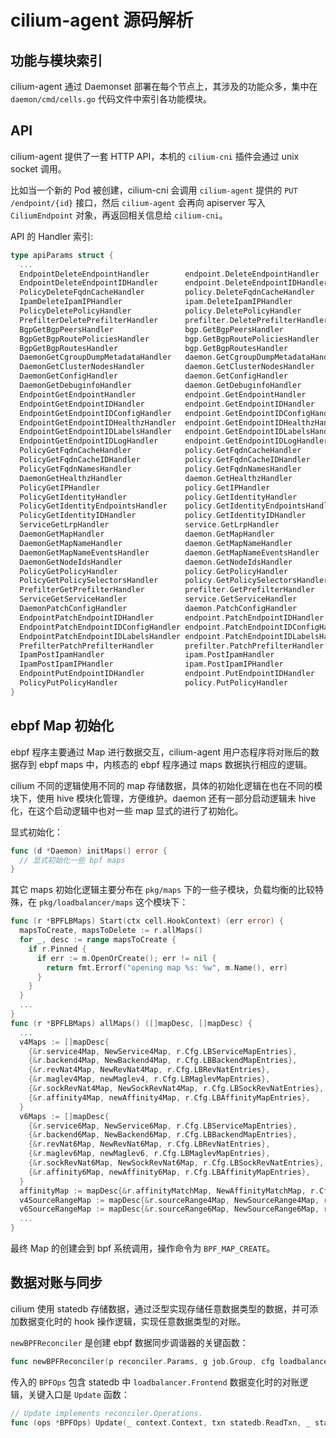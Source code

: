 # cilium-agent 源码解析

## 功能与模块索引

cilium-agent 通过 Daemonset 部署在每个节点上，其涉及的功能众多，集中在 `daemon/cmd/cells.go` 代码文件中索引各功能模块。

## API

cilium-agent 提供了一套 HTTP API，本机的 `cilium-cni` 插件会通过 unix socket 调用。

比如当一个新的 Pod 被创建，cilium-cni 会调用 `cilium-agent` 提供的 `PUT /endpoint/{id}` 接口，然后 `cilium-agent` 会再向 apiserver 写入 `CiliumEndpoint` 对象，再返回相关信息给 `cilium-cni`。

API 的 Handler 索引:

```go title="api/v1/server/server.go"
type apiParams struct {
  ...
  EndpointDeleteEndpointHandler        endpoint.DeleteEndpointHandler
  EndpointDeleteEndpointIDHandler      endpoint.DeleteEndpointIDHandler
  PolicyDeleteFqdnCacheHandler         policy.DeleteFqdnCacheHandler
  IpamDeleteIpamIPHandler              ipam.DeleteIpamIPHandler
  PolicyDeletePolicyHandler            policy.DeletePolicyHandler
  PrefilterDeletePrefilterHandler      prefilter.DeletePrefilterHandler
  BgpGetBgpPeersHandler                bgp.GetBgpPeersHandler
  BgpGetBgpRoutePoliciesHandler        bgp.GetBgpRoutePoliciesHandler
  BgpGetBgpRoutesHandler               bgp.GetBgpRoutesHandler
  DaemonGetCgroupDumpMetadataHandler   daemon.GetCgroupDumpMetadataHandler
  DaemonGetClusterNodesHandler         daemon.GetClusterNodesHandler
  DaemonGetConfigHandler               daemon.GetConfigHandler
  DaemonGetDebuginfoHandler            daemon.GetDebuginfoHandler
  EndpointGetEndpointHandler           endpoint.GetEndpointHandler
  EndpointGetEndpointIDHandler         endpoint.GetEndpointIDHandler
  EndpointGetEndpointIDConfigHandler   endpoint.GetEndpointIDConfigHandler
  EndpointGetEndpointIDHealthzHandler  endpoint.GetEndpointIDHealthzHandler
  EndpointGetEndpointIDLabelsHandler   endpoint.GetEndpointIDLabelsHandler
  EndpointGetEndpointIDLogHandler      endpoint.GetEndpointIDLogHandler
  PolicyGetFqdnCacheHandler            policy.GetFqdnCacheHandler
  PolicyGetFqdnCacheIDHandler          policy.GetFqdnCacheIDHandler
  PolicyGetFqdnNamesHandler            policy.GetFqdnNamesHandler
  DaemonGetHealthzHandler              daemon.GetHealthzHandler
  PolicyGetIPHandler                   policy.GetIPHandler
  PolicyGetIdentityHandler             policy.GetIdentityHandler
  PolicyGetIdentityEndpointsHandler    policy.GetIdentityEndpointsHandler
  PolicyGetIdentityIDHandler           policy.GetIdentityIDHandler
  ServiceGetLrpHandler                 service.GetLrpHandler
  DaemonGetMapHandler                  daemon.GetMapHandler
  DaemonGetMapNameHandler              daemon.GetMapNameHandler
  DaemonGetMapNameEventsHandler        daemon.GetMapNameEventsHandler
  DaemonGetNodeIdsHandler              daemon.GetNodeIdsHandler
  PolicyGetPolicyHandler               policy.GetPolicyHandler
  PolicyGetPolicySelectorsHandler      policy.GetPolicySelectorsHandler
  PrefilterGetPrefilterHandler         prefilter.GetPrefilterHandler
  ServiceGetServiceHandler             service.GetServiceHandler
  DaemonPatchConfigHandler             daemon.PatchConfigHandler
  EndpointPatchEndpointIDHandler       endpoint.PatchEndpointIDHandler
  EndpointPatchEndpointIDConfigHandler endpoint.PatchEndpointIDConfigHandler
  EndpointPatchEndpointIDLabelsHandler endpoint.PatchEndpointIDLabelsHandler
  PrefilterPatchPrefilterHandler       prefilter.PatchPrefilterHandler
  IpamPostIpamHandler                  ipam.PostIpamHandler
  IpamPostIpamIPHandler                ipam.PostIpamIPHandler
  EndpointPutEndpointIDHandler         endpoint.PutEndpointIDHandler
  PolicyPutPolicyHandler               policy.PutPolicyHandler
}
```

## ebpf Map 初始化

ebpf 程序主要通过 Map 进行数据交互，cilium-agent 用户态程序将对账后的数据存到 ebpf maps 中，内核态的 ebpf 程序通过 maps 数据执行相应的逻辑。

cilium 不同的逻辑使用不同的 map 存储数据，具体的初始化逻辑在也在不同的模块下，使用 hive 模块化管理，方便维护。daemon 还有一部分启动逻辑未 hive 化，在这个启动逻辑中也对一些 map 显式的进行了初始化。

显式初始化：

```go title="daemon/cmd/datapath.go"
func (d *Daemon) initMaps() error {
  // 显式初始化一些 bpf maps
}
```

其它 maps 初始化逻辑主要分布在 `pkg/maps` 下的一些子模块，负载均衡的比较特殊，在 `pkg/loadbalancer/maps` 这个模块下：

```go title="pkg/loadbalancer/maps/lbmaps.go"
func (r *BPFLBMaps) Start(ctx cell.HookContext) (err error) {
  mapsToCreate, mapsToDelete := r.allMaps()
  for _, desc := range mapsToCreate {
    if r.Pinned {
      if err := m.OpenOrCreate(); err != nil {
        return fmt.Errorf("opening map %s: %w", m.Name(), err)
      }
    } 
  }
  ...
}
func (r *BPFLBMaps) allMaps() ([]mapDesc, []mapDesc) {
  ...
  v4Maps := []mapDesc{
    {&r.service4Map, NewService4Map, r.Cfg.LBServiceMapEntries},
    {&r.backend4Map, NewBackend4Map, r.Cfg.LBBackendMapEntries},
    {&r.revNat4Map, NewRevNat4Map, r.Cfg.LBRevNatEntries},
    {&r.maglev4Map, newMaglev4, r.Cfg.LBMaglevMapEntries},
    {&r.sockRevNat4Map, NewSockRevNat4Map, r.Cfg.LBSockRevNatEntries},
    {&r.affinity4Map, newAffinity4Map, r.Cfg.LBAffinityMapEntries},
  }
  v6Maps := []mapDesc{
    {&r.service6Map, NewService6Map, r.Cfg.LBServiceMapEntries},
    {&r.backend6Map, NewBackend6Map, r.Cfg.LBBackendMapEntries},
    {&r.revNat6Map, NewRevNat6Map, r.Cfg.LBRevNatEntries},
    {&r.maglev6Map, newMaglev6, r.Cfg.LBMaglevMapEntries},
    {&r.sockRevNat6Map, NewSockRevNat6Map, r.Cfg.LBSockRevNatEntries},
    {&r.affinity6Map, newAffinity6Map, r.Cfg.LBAffinityMapEntries},
  }
  affinityMap := mapDesc{&r.affinityMatchMap, NewAffinityMatchMap, r.Cfg.LBAffinityMapEntries}
  v4SourceRangeMap := mapDesc{&r.sourceRange4Map, NewSourceRange4Map, r.Cfg.LBSourceRangeMapEntries}
  v6SourceRangeMap := mapDesc{&r.sourceRange6Map, NewSourceRange6Map, r.Cfg.LBSourceRangeMapEntries}
  ...
}
```

最终 Map 的创建会到 bpf 系统调用，操作命令为 `BPF_MAP_CREATE`。


## 数据对账与同步

cilium 使用 statedb 存储数据，通过泛型实现存储任意数据类型的数据，并可添加数据变化时的 hook 操作逻辑，实现任意数据类型的对账。

`newBPFReconciler` 是创建 ebpf 数据同步调谐器的关键函数：

```go title="pkg/loadbalancer/reconciler/bpf_reconciler.go"
func newBPFReconciler(p reconciler.Params, g job.Group, cfg loadbalancer.Config, ops *BPFOps, fes statedb.Table[*loadbalancer.Frontend], w *writer.Writer) (reconciler.Reconciler[*loadbalancer.Frontend], error) {
```


传入的 `BPFOps` 包含 statedb 中 `loadbalancer.Frontend` 数据变化时的对账逻辑，关键入口是 `Update` 函数：

```go
// Update implements reconciler.Operations.
func (ops *BPFOps) Update(_ context.Context, txn statedb.ReadTxn, _ statedb.Revision, fe *loadbalancer.Frontend) error {
```

